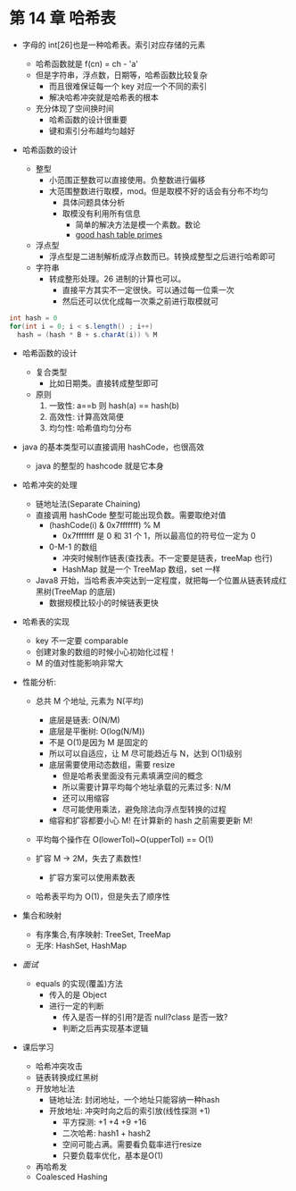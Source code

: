# 第 14 章 哈希表

- 字母的 int[26]也是一种哈希表。索引对应存储的元素

  - 哈希函数就是 f(cn) = ch - 'a'
  - 但是字符串，浮点数，日期等，哈希函数比较复杂
    - 而且很难保证每一个 key 对应一个不同的索引
    - 解决哈希冲突就是哈希表的根本
  - 充分体现了空间换时间
    - 哈希函数的设计很重要
    - 键和索引分布越均匀越好

- 哈希函数的设计
  - 整型
    - 小范围正整数可以直接使用。负整数进行偏移
    - 大范围整数进行取模，mod。但是取模不好的话会有分布不均匀
      - 具体问题具体分析
      - 取模没有利用所有信息
        - 简单的解决方法是模一个素数。数论
        - [good hash table primes](https://planetmath.org/goodhashtableprimes)
  - 浮点型
    - 浮点型是二进制解析成浮点数而已。转换成整型之后进行哈希即可
  - 字符串
    - 转成整形处理。26 进制的计算也可以。
      - 直接平方其实不一定很快。可以通过每一位乘一次
      - 然后还可以优化成每一次乘之前进行取模就可

```java
int hash = 0
for(int i = 0; i < s.length() ; i++)
  hash = (hash * B + s.charAt(i)) % M
```

- 哈希函数的设计

  - 复合类型
    - 比如日期类。直接转成整型即可
  - 原则
    1. 一致性: a==b 则 hash(a) == hash(b)
    2. 高效性: 计算高效简便
    3. 均匀性: 哈希值均匀分布

- java 的基本类型可以直接调用 hashCode，也很高效

  - java 的整型的 hashcode 就是它本身

- 哈希冲突的处理

  - 链地址法(Separate Chaining)
  - 直接调用 hashCode 整型可能出现负数。需要取绝对值
    - (hashCode(i) & 0x7fffffff) % M
      - 0x7fffffff 是 0 和 31 个 1，所以最高位的符号位一定为 0
    - 0-M-1 的数组
      - 冲突时候制作链表(查找表。不一定要是链表，treeMap 也行)
      - HashMap 就是一个 TreeMap 数组，set 一样
  - Java8 开始，当哈希表冲突达到一定程度，就把每一个位置从链表转成红黑树(TreeMap 的底层)
    - 数据规模比较小的时候链表更快

- 哈希表的实现

  - key 不一定要 comparable
  - 创建对象的数组的时候小心初始化过程！
  - M 的值对性能影响非常大

- 性能分析:

  - 总共 M 个地址, 元素为 N(平均)

    - 底层是链表: O(N/M)
    - 底层是平衡树: O(log(N/M))
    - 不是 O(1)是因为 M 是固定的
    - 所以可以自适应，让 M 尽可能趋近与 N，达到 O(1)级别
    - 底层需要使用动态数组，需要 resize
      - 但是哈希表里面没有元素填满空间的概念
      - 所以需要计算平均每个地址承载的元素过多: N/M
      - 还可以用缩容
      - 尽可能使用乘法，避免除法向浮点型转换的过程
    - 缩容和扩容都要小心 M! 在计算新的 hash 之前需要更新 M!

  - 平均每个操作在 O(lowerTol)~O(upperTol) == O(1)
  - 扩容 M -> 2M，失去了素数性!
    - 扩容方案可以使用素数表
  - 哈希表平均为 O(1)，但是失去了顺序性

- 集合和映射

  - 有序集合,有序映射: TreeSet, TreeMap
  - 无序: HashSet, HashMap

- _面试_

  - equals 的实现(覆盖)方法
    - 传入的是 Object
    - 进行一定的判断
      - 传入是否一样的引用?是否 null?class 是否一致?
      - 判断之后再实现基本逻辑

- 课后学习
  - 哈希冲突攻击
  - 链表转换成红黑树
  - 开放地址法
    - 链地址法: 封闭地址，一个地址只能容纳一种hash
    - 开放地址: 冲突时向之后的索引放(线性探测 +1)
      - 平方探测: +1 +4 +9 +16
      - 二次哈希: hash1 + hash2
      - 空间可能占满。需要看负载率进行resize
      - 只要负载率优化，基本是O(1)
  - 再哈希发
  - Coalesced Hashing
